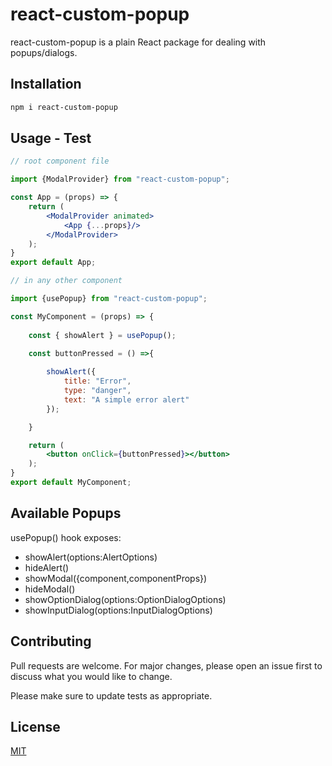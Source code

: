 # react-custom-popup

react-custom-popup is a plain React package for dealing with popups/dialogs.

## Installation

```bash
npm i react-custom-popup
```

## Usage - Test

```jsx padded
// root component file

import {ModalProvider} from "react-custom-popup";

const App = (props) => {
    return (
        <ModalProvider animated>
            <App {...props}/>
        </ModalProvider>
    );
}
export default App;
```

```jsx padded
// in any other component

import {usePopup} from "react-custom-popup";

const MyComponent = (props) => {
    
    const { showAlert } = usePopup();

    const buttonPressed = () =>{           
    
        showAlert({
            title: "Error",
            type: "danger",
            text: "A simple error alert"
        });

    }

    return (
        <button onClick={buttonPressed}></button>
    );
}
export default MyComponent;
```

## Available Popups

usePopup() hook exposes:

*   showAlert(options:AlertOptions)
*   hideAlert()
*   showModal({component,componentProps})
*   hideModal()
*   showOptionDialog(options:OptionDialogOptions)
*   showInputDialog(options:InputDialogOptions)

## Contributing
Pull requests are welcome. For major changes, please open an issue first to discuss what you would like to change.

Please make sure to update tests as appropriate.

## License
[MIT](https://choosealicense.com/licenses/mit/)
